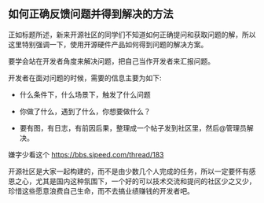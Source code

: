 ## 如何正确反馈问题并得到解决的方法

正如标题所述，新来开源社区的同学们不知道如何正确提问和获取问题的解，所以这里特别强调一下，使用开源硬件产品如何得到问题的解决方案。

要学会站在开发者角度来解决问题，把自己当作开发者来汇报问题。

开发者在面对问题的时候，需要的信息主要为如下:

- 什么条件下，什么场景下，触发了什么问题

- 你做了什么，遇到了什么，你想要做什么？

- 要有图，有日志，有前因后果，整理成一个帖子发到社区里，然后@管理员解决。

嫌字少看这个 https://bbs.sipeed.com/thread/183

开源社区是大家一起构建的，而不是由少数几个人完成的任务，所以一定要怀有感恩之心，尤其是国内这种氛围下，一个好的可以技术交流和提问的社区少之又少，珍惜这些愿意浪费自己生命，而不去搞业绩赚钱的开发者吧。
